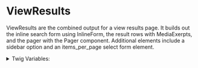 <!-- This is the general documentation layout. Add or remove any sections as needed, but try to stay consistent across components. -->

# ViewResults

ViewResults are the combined output for a view results page. It builds out the inline search form using InlineForm, the result rows with MediaExerpts, and the pager with the Pager component. Additional elements include a sidebar option and an items_per_page select form element.

<details>
  <summary>Twig Variables:</summary>

  ```
  variant: "default",
  view_name: // Machine name of the view,
  custom_view: true if we need the default ResultExcerpt result view, false otherwise,
  view_display: // Machine name of the display,
  header: // "Any rendered content or rendered view attachment",
  header_sidebar: // "Any rendered content or rendered view attachment",
  sidebar_direction_header: 'sidebar-row-reverse' or 'sidebar-row' to set which side the sidebar is on., 
  form: "rendered exposed form",
  form_in_sidebar: false or true. Sets the form to render in the header or the main sidebar area,
  list_type: 'ol' or 'ul' to set the type of list,
  list_type_divider: true or false to set a dividing border line between results,
  rows: [
    {
      title: "title text",
      content: "rendered content text",
      url: "url object to the results",
    },
    {
      title: "title text",
      content: "rendered content text",
      url: "url object to the results",
    },
    ...
  ],
  sidebar: "Any rendered content or form elements",
  sidebar_direction_results: 'sidebar-row-reverse' or 'sidebar-row' to set which side the sidebar is on.,
  pager: "A rendered pager element from the CMS",
  items_per_page: "A rendered item select from the exposed form",
  footer: "Any rendered content or form elements",
  footer_sidebar: "Any rendered content or form elements. Appears in the sidebar to the main footer area.",
  sidebar_direction_footer: 'sidebar-row-reverse' or 'sidebar-row' to set which side the sidebar is on.,
  no_results_msg: 'Generic message or custom supported',
  ```
</details>
